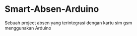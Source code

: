 # Smart-Absen-Arduino
Sebuah project absen yang terintegrasi dengan kartu sim gsm menggunakan Arduino
